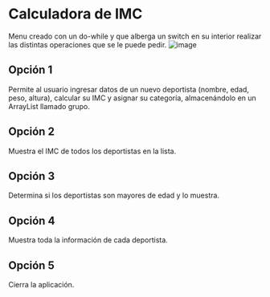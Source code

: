 # Calculadora de IMC
Menu creado con un do-while y que alberga un switch en su interior realizar las distintas operaciones que se le puede pedir.
![image](https://github.com/user-attachments/assets/684db2fe-b472-445b-b7f4-fb3c0b2cd5af)

## Opción 1
Permite al usuario ingresar datos de un nuevo deportista (nombre, edad, peso, altura), calcular su IMC y asignar su categoría, almacenándolo en un ArrayList llamado grupo.

## Opción 2
Muestra el IMC de todos los deportistas en la lista.

## Opción 3 
Determina si los deportistas son mayores de edad y lo muestra.

## Opción 4 
Muestra toda la información de cada deportista.

## Opción 5
Cierra la aplicación.
